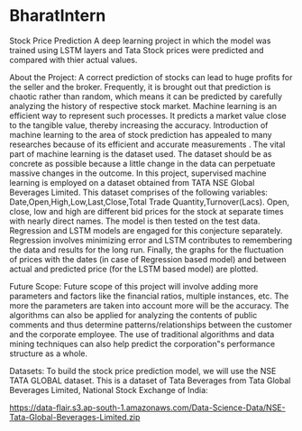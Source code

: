 # BharatIntern
Stock Price Prediction
A deep learning project in which the model was trained using LSTM layers and Tata Stock prices were predicted and compared with thier actual values.

About the Project:
A correct prediction of stocks can lead to huge profits for the seller and the broker. Frequently, it is brought out that prediction is chaotic rather than random, which means it can be predicted by carefully analyzing the history of respective stock market. Machine learning is an efficient way to represent such processes. It predicts a market value close to the tangible value, thereby increasing the accuracy. Introduction of machine learning to the area of stock prediction has appealed to many researches because of its efficient and accurate measurements . The vital part of machine learning is the dataset used. The dataset should be as concrete as possible because a little change in the data can perpetuate massive changes in the outcome. In this project, supervised machine learning is employed on a dataset obtained from TATA NSE Global Beverages Limited. This dataset comprises of the following variables: Date,Open,High,Low,Last,Close,Total Trade Quantity,Turnover(Lacs). Open, close, low and high are different bid prices for the stock at separate times with nearly direct names. The model is then tested on the test data. Regression and LSTM models are engaged for this conjecture separately. Regression involves minimizing error and LSTM contributes to remembering the data and results for the long run. Finally, the graphs for the fluctuation of prices with the dates (in case of Regression based model) and between actual and predicted price (for the LSTM based model) are plotted.

Future Scope:
Future scope of this project will involve adding more parameters and factors like the financial ratios, multiple instances, etc. The more the parameters are taken into account more will be the accuracy. The algorithms can also be applied for analyzing the contents of public comments and thus determine patterns/relationships between the customer and the corporate employee. The use of traditional algorithms and data mining techniques can also help predict the corporation‟s performance structure as a whole.

Datasets:
To build the stock price prediction model, we will use the NSE TATA GLOBAL dataset. This is a dataset of Tata Beverages from Tata Global Beverages Limited, National Stock Exchange of India:

https://data-flair.s3.ap-south-1.amazonaws.com/Data-Science-Data/NSE-Tata-Global-Beverages-Limited.zip
